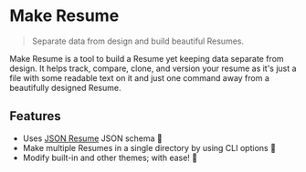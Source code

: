 # Make Resume

> Separate data from design and build beautiful Resumes.

Make Resume is a tool to build a Resume yet keeping data separate from design. It helps track, compare, clone, and version your resume as it's just a file with some readable text on it and just one command away from a beautifully designed Resume.

## Features

-   Uses [JSON Resume](jsonresume.org) JSON schema 🌟
-   Make multiple Resumes in a single directory by using CLI options 🌟
-   Modify built-in and other themes; with ease! 🌟
